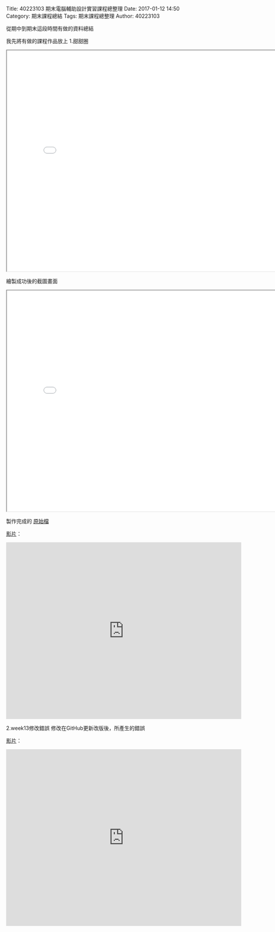 Title: 40223103 期末電腦輔助設計實習課程總整理
Date: 2017-01-12 14:50
Category: 期末課程總結
Tags: 期末課程總整理
Author: 40223103

從期中到期末這段時間有做的資料總結

<!-- PELICAN_END_SUMMARY -->

我先將有做的課程作品放上
1.甜甜圈
<iframe src="./../w11/20170112.html" width="800" height="600"></iframe>

繪製成功後的截圖畫面
<iframe src="./../w11/甜甜圈.png" width="800" height="600"></iframe>

製作完成的
<a href="./../w11/1215.slvs">原始檔</a>

[影片](https://vimeo.com/199663699)：
<iframe width="640" height="480" src="https://vimeo.com/199663699" frameborder="0" allowfullscreen></iframe>

2.week13修改錯誤
修改在GitHub更新改版後，所產生的錯誤

[影片](https://vimeo.com/199626045)：
<iframe width="640" height="480" src="https://vimeo.com/199626045" frameborder="0" allowfullscreen></iframe>